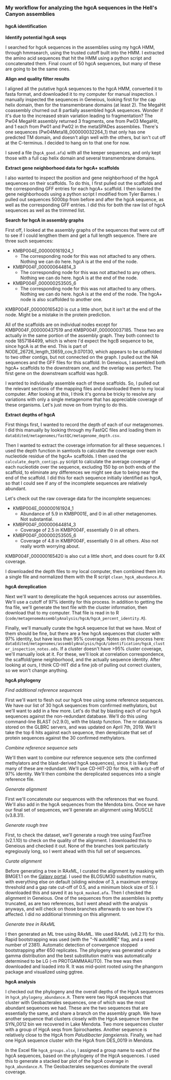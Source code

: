 ### My workflow for analyzing the hgcA sequences in the Hell's Canyon assemblies

#### hgcA identification


**Identify potential hgcA seqs**

I searched for hgcA sequences in the assemblies using my hgcA HMM, through hmmsearch, using the trusted cutoff built into the HMM.
I extracted the amino acid sequences that hit the HMM using a python script and concatenated them.
Final count of 50 hgcA sequences, but many of these are going to be the same ones.

**Align and quality filter results**

I aligned all the putative hgcA sequences to the hgcA HMM, converted it to fasta format, and downloaded it to my computer for manual inspection.
I manually inspected the sequences in Geneious, looking first for the cap helix domain, then for the transmembrane domains (at least 2).
The MegaHit coassembly churned out 8 partially assembled hgcA sequences.
Wonder if it's due to the increased strain variation leading to fragmentation?
The Pw04 MegaHit assembly returned 3 fragments, one from Pw03 MegaHit, and 1 each from Pw01 and Pw02 in the metaSPADes assemblies.
There's one sequences (Pw04Meta18_000000032264_1) that only has one predicted TM domain, and doesn't align well with the others, but isn't cut off at the C-terminus.
I decided to hang on to that one for now.

I saved a file (`hgcA_good.afa`) with all the keeper sequences, and only kept those with a full cap helix domain and several transmembrane domains.



**Extract gene neighborhood data for hgcA+ scaffolds**

I also wanted to inspect the position and gene neighborhood of the hgcA sequences on their scaffolds.
To do this, I first pulled out the scaffolds and the corresponding GFF entries for each hgcA+ scaffold.
I then isolated the gene neighborhoods using a python script I modified from Tyler Barnes.
I pulled out sequences 5000bp from before and after the hgcA sequence, as well as the corresponding GFF entries.
I did this for both the raw list of hgcA sequences as well as the trimmed list.










**Search for hgcA in assembly graphs**

First off, I looked at the assembly graphs of the sequences that were cut off to see if I could lengthen them and get a full length sequence.
There are three such sequences:
- KMBP004E_000000161924_1
    - The corresponding node for this was not attached to any others. Nothing we can do here. hgcA is at the end of the node.
- KMBP004F_000000644814_3
    - The corresponding node for this was not attached to any others. Nothing we can do here. hgcA is at the end of the node.
- KMBP004F_000000253505_6
    - The corresponding node for this was not attached to any others. Nothing we can do here. hgcA is at the end of the node. The hgcA+ node is also scaffolded to another one.

KMBP004F_000000165420 is cut a little short, but it isn't at the end of the node. Might be a mistake in the protein prediction.

All of the scaffolds are on individual nodes except for KMBP004F_000000437519 and KMBP004F_000000037185.
These two are actually in the same portion of the assembly graph.
They both connect to node 1857184499, which is where I'd expect the hgcB sequence to be, since hgcA is at the end.
This is part of NODE_26726_length_13659_cov_9.070130, which appears to be scaffolded to two other contigs, but not connected on the graph.
I pulled out the NA sequences and the GFF files for this scaffold.
In Geneious, I assembled both hgcA+ scaffolds to the downstream one, and the overlap was perfect.
The first gene on the downstream scaffold was hgcB.

I wanted to individually assemble each of these scaffolds.
So, I pulled out the relevant sections of the mapping files and downloaded them to my local computer.
After looking at this, I think it's gonna be tricky to resolve any variations with only a single metagenome that has appreciable coverage of these organisms.
Let's just move on from trying to do this.



**Extract depths of hgcA**

First things first, I wanted to record the depth of each of our metagenomes.
I did this manually by looking through my FastQC files and loading them in `dataEdited/metagenomes/fastQC/metagenome_depth.csv`.

Then I wanted to extract the coverage information for all these sequences.
I used the depth function in samtools to calculate the coverage over each nucleotide residue of the hgcA+ scaffolds.
I then used the `calculate_depth_contigs.py` script to calculate the average coverage of each nucleotide over the sequence, excluding 150 bp on both ends of the scaffold, to eliminate any differences we might see due to being near the end of the scaffold.
I did this for each sequence initially identified as hgcA, so that I could see if any of the incomplete sequences are relatively abundant.

Let's check out the raw coverage data for the incomplete sequences:

- KMBP004E_000000161924_1
    - Abundance of 5.9 in KMBP001E, and 0 in all other metagenomes. Not substantial.
- KMBP004F_000000644814_3
    - Coverage of 2.5 in KMBP004F, essentially 0 in all others.
- KMBP004F_000000253505_6
    - Coverage of 4.8 in KMBP004F, essentially 0 in all others. Also not really worth worrying about.

KMBP004F_000000165420 is also cut a little short, and does count for 9.4X coverage.

I downloaded the depth files to my local computer, then combined them into a single file and normalized them with the R script `clean_hgcA_abundance.R`.




**hgcA dereplication**

Next we'll want to dereplicate the hgcA sequences across our assemblies.
We'll use a cutoff of 97% identity for this process.
In addition to getting the fna file, we'll generate the text file with the cluster information, then download that to my computer.
That file is read in to R (`code/metagenomeAssemblyAnalysis/hgcA/hgcA_percent_identity.R`).

Finally, we'll manually curate the hgcA sequence list that we have.
Most of them should be fine, but there are a few hgcA sequences that cluster with 97% identity, but have less than 95% coverage.
Notes on this process here:
`dataEdited/metagenomes/assemblyAnalysis/hgcA/identification/hgcA_cluster_inspection_notes.ods`.
If a cluster doesn't have >95% cluster coverage, we'll manually look at it.
For these, we'll look at correlation correspondence, the scaffold/gene neighborhood, and the actually sequence identity.
After looking at ours, I think CD-HIT did a fine job of pulling out correct clusters, so we won't change anything.




**hgcA phylogeny**

*Find additional reference sequences*

First we'll want to flesh out our hgcA tree using some reference sequences.
We have our list of 30 hgcA sequences from confirmed methylators, but we'll want to add in a few more.
Let's do that by blasting each of our hgcA sequences against the non-redundant database.
We'll do this using command-line BLAST (v2.9.0), with the blastp function.
The nr database is stored on the GLBRC servers, and was updated on April 7th, 2019.
We'll take the top 6 hits against each sequence, then dereplicate that set of protein sequences against the 30 confirmed methylators.

*Combine reference sequence sets*

We'll then want to combine our reference sequence sets (the confirmed methylators and the blast-derived hgcA sequences), since it is likely that many of these are redundant.
We'll use CD-HIT-2D for this, with a cut-off of 97% identity.
We'll then combine the dereplicated sequences into a single reference file.


*Generate alignment*

First we'll concatenate our sequences with the references that we found.
We'll also add in the hgcA sequences from the Mendota bins.
Once we have our final set of sequences, we'll generate an alignment using MUSCLE (v3.8.31).


*Generate rough tree*

First, to check the dataset, we'll generate a rough tree using FastTree (v2.1.10) to check on the quality of the alignment.
I downloaded this to Geneious and checked it out.
None of the branches look particularly egregiously long, so I went ahead with this full set of sequences.


*Curate alignment*

Before generating a tree in RAxML, I curated the alignment by masking with BMGE1.1 on the [Galaxy portal](https://galaxy.pasteur.fr/?tool_id=toolshed.pasteur.fr%2Frepos%2Fdcorreia%2Fbmge%2Fbmge%2F1.12&version=1.12&__identifer=5anq311b6rv).
I used the BLOSUM30 substitution matrix, with everything else on default (sliding window of 3, a maximum entropy threshold and a gap rate cut-off of 0.5, and a minimum block size of 5).
I downloaded this and saved it as `hgcA_masked.afa`.
Then I checked the alignment in Geneious.
One of the sequences from the assemblies is pretty truncated, as are two references, but I went ahead with the analysis anyways, and will check on those branches afterwards to see how it's affected.
I did no additional trimming on this alignment.


*Generate tree in RAxML*

I then generated an ML tree using RAxML.
We used RAxML (v8.2.11) for this.
Rapid bootstrapping was used (with the "-N autoMRE" flag, and a seed number of 2381).
Automatic detection of convergence stopped bootstrapping after 650 replicates.
The phylogeny was generated under a gamma distribution and the best substitution matrix was automatically determined to be LG (-m PROTGAMMAAUTO).
The tree was then downloaded and loaded into R. It was mid-point rooted using the phangorn package and visualized using ggtree.



**hgcA analysis**

I checked out the phylogeny and the overall depths of the HgcA sequences in `hgcA_phylogeny_abundance.R`.
There were two HgcA sequences that cluster with Geobacterales sequences, one of which was the most abundant sequences we had.
These are the two sequences that are essentially the same, and share a branch on the assembly graph.
We have another sequence that clusters closely with the HgcA sequence from the SYN_0012 bin we recovered in Lake Mendota.
Two more sequences cluster with a group of HgcA seqs from Spirochaetes.
Another sequence is relatively close to the HgcA from *Paludibacter jiangxiensis*.
Finally, we had one HgcA sequence cluster with the HgcA from DES_0019 in Mendota.

In the Excel file `hgcA_groups.xlsx`, I assigned a group name to each of the hgcA sequences, based on the phylogeny of the HgcA sequences.
I used this to generate a stacked bar plot of the *hgcA* coverage in `hgcA_abundance.R`.
The Geobacterales sequences dominate the overall coverage.
